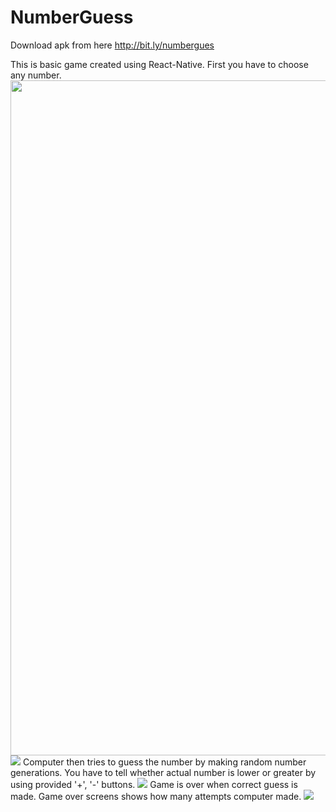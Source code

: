# NumberGuess
Download apk from here http://bit.ly/numbergues

This is basic game created using React-Native. 
First you have to choose any number. 
<img src = "Images/ss1.jpg" width  = "540" height="1080">
![](Images/ss1.jpg)
Computer then tries to guess the number by making random number generations. 
You have to tell whether actual number is lower or greater by using provided '+', '-' buttons. 
![](Images/ss2.jpg)
Game is over when correct guess is made. 
Game over screens shows how many attempts computer made.
![](Images/ss3.jpg)
